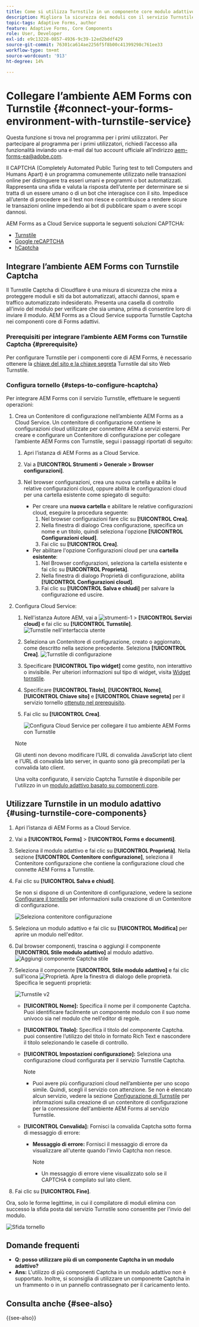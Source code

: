 ```yaml
---
title: Come si utilizza Turnstile in un componente core modulo adattivo di AEM?
description: Migliora la sicurezza dei moduli con il servizio Turnstile. Guida dettagliata all’interno!
topic-tags: Adaptive Forms, author
feature: Adaptive Forms, Core Components
role: User, Developer
exl-id: e9c13228-0857-4936-9c39-12ed2bddf429
source-git-commit: 76301ca614ae2256f5f8b00c41399298c761ee33
workflow-type: tm+mt
source-wordcount: '913'
ht-degree: 14%

---
```


# Collegare l’ambiente AEM Forms con Turnstile {#connect-your-forms-environment-with-turnstile-service}

<span class="preview"> Questa funzione si trova nel programma per i primi utilizzatori. Per partecipare al programma per i primi utilizzatori, richiedi l’accesso alla funzionalità inviando una e-mail dal tuo account ufficiale all’indirizzo aem-forms-ea@adobe.com. </span>

Il CAPTCHA (Completely Automated Public Turing test to tell Computers and Humans Apart) è un programma comunemente utilizzato nelle transazioni online per distinguere tra esseri umani e programmi o bot automatizzati. Rappresenta una sfida e valuta la risposta dell’utente per determinare se si tratta di un essere umano o di un bot che interagisce con il sito. Impedisce all’utente di procedere se il test non riesce e contribuisce a rendere sicure le transazioni online impedendo ai bot di pubblicare spam o avere scopi dannosi.

AEM Forms as a Cloud Service supporta le seguenti soluzioni CAPTCHA:


* [Turnstile](/help/forms/integrate-adaptive-forms-turnstile-core-components.md)
* [Google reCAPTCHA](/help/forms/captcha-adaptive-forms-core-components.md)
* [hCaptcha](/help/forms/integrate-adaptive-forms-hcaptcha-core-components.md)

<!-- ![Turnstile](assets/Turnstile-challenge.png)-->

## Integrare l’ambiente AEM Forms con Turnstile Captcha

Il Turnstile Captcha di Cloudflare è una misura di sicurezza che mira a proteggere moduli e siti da bot automatizzati, attacchi dannosi, spam e traffico automatizzato indesiderato. Presenta una casella di controllo all’invio del modulo per verificare che sia umana, prima di consentire loro di inviare il modulo. AEM Forms as a Cloud Service supporta Turnstile Captcha nei componenti core di Forms adattivi.

### Prerequisiti per integrare l’ambiente AEM Forms con Turnstile Captcha {#prerequisite}

Per configurare Turnstile per i componenti core di AEM Forms, è necessario ottenere la [chiave del sito e la chiave segreta](https://developers.cloudflare.com/turnstile/get-started/) Turnstile dal sito Web Turnstile.

### Configura tornello {#steps-to-configure-hcaptcha}

Per integrare AEM Forms con il servizio Turnstile, effettuare le seguenti operazioni:

1. Crea un Contenitore di configurazione nell’ambiente AEM Forms as a Cloud Service. Un contenitore di configurazione contiene le configurazioni cloud utilizzate per connettere AEM a servizi esterni. Per creare e configurare un Contenitore di configurazione per collegare l’ambiente AEM Forms con Turnstile, segui i passaggi riportati di seguito:
   1. Apri l’istanza di AEM Forms as a Cloud Service.
   1. Vai a **[!UICONTROL Strumenti > Generale > Browser configurazioni]**.
   1. Nel browser configurazioni, crea una nuova cartella e abilita le relative configurazioni cloud, oppure abilita le configurazioni cloud per una cartella esistente come spiegato di seguito:

      * Per creare una **nuova cartella** e abilitare le relative configurazioni cloud, eseguire la procedura seguente:
         1. Nel browser configurazioni fare clic su **[!UICONTROL Crea]**.
         1. Nella finestra di dialogo Crea configurazione, specifica un nome e un titolo, quindi seleziona l&#39;opzione **[!UICONTROL Configurazioni cloud]**.
         1. Fai clic su **[!UICONTROL Crea]**.
      * Per abilitare l&#39;opzione Configurazioni cloud per una **cartella esistente**:
         1. Nel Browser configurazioni, seleziona la cartella esistente e fai clic su **[!UICONTROL Proprietà]**.
         1. Nella finestra di dialogo Proprietà di configurazione, abilita **[!UICONTROL Configurazioni cloud]**.
         1. Fai clic su **[!UICONTROL Salva e chiudi]** per salvare la configurazione ed uscire.

1. Configura Cloud Service:
   1. Nell&#39;istanza Autore AEM, vai a ![strumenti-1](assets/tools-1.png) > **[!UICONTROL Servizi cloud]** e fai clic su **[!UICONTROL Turnstile]**.
      ![Turnstile nell&#39;interfaccia utente](assets/turnstile-in-ui.png)
   1. Seleziona un Contenitore di configurazione, creato o aggiornato, come descritto nella sezione precedente. Seleziona **[!UICONTROL Crea]**.
      ![Turnstile di configurazione](assets/config-hcaptcha.png)
   1. Specificare **[!UICONTROL Tipo widget]** come gestito, non interattivo o invisibile. Per ulteriori informazioni sul tipo di widget, visita [Widget tornstile](https://developers.cloudflare.com/turnstile/concepts/widget/).
   1. Specificare **[!UICONTROL Titolo]**, **[!UICONTROL Nome]**, **[!UICONTROL Chiave sito]** e **[!UICONTROL Chiave segreta]** per il servizio tornello [ottenuto nel prerequisito](#prerequisite).
   1. Fai clic su **[!UICONTROL Crea]**.

      ![Configura Cloud Service per collegare il tuo ambiente AEM Forms con Turnstile](assets/config-turntstile-cc.png)

   >[!NOTE]
   >
   > Gli utenti non devono modificare l’URL di convalida JavaScript lato client e l’URL di convalida lato server, in quanto sono già precompilati per la convalida lato client.

   Una volta configurato, il servizio Captcha Turnstile è disponibile per l&#39;utilizzo in un [modulo adattivo basato su componenti core](https://experienceleague.adobe.com/en/docs/experience-manager-core-components/using/adaptive-forms/introduction).

## Utilizzare Turnstile in un modulo adattivo {#using-turnstile-core-components}

1. Apri l’istanza di AEM Forms as a Cloud Service.
1. Vai a **[!UICONTROL Forms]** > **[!UICONTROL Forms e documenti]**.
1. Seleziona il modulo adattivo e fai clic su **[!UICONTROL Proprietà]**. Nella sezione **[!UICONTROL Contenitore configurazione]**, seleziona il Contenitore configurazione che contiene la configurazione cloud che connette AEM Forms a Turnstile.
1. Fai clic su **[!UICONTROL Salva e chiudi]**.

   Se non si dispone di un Contenitore di configurazione, vedere la sezione [Configurare il tornello](#steps-to-configure-hcaptcha) per informazioni sulla creazione di un Contenitore di configurazione.

   ![Seleziona contenitore configurazione](/help/forms/assets/captcha-properties.png)

1. Seleziona un modulo adattivo e fai clic su **[!UICONTROL Modifica]** per aprire un modulo nell&#39;editor.
1. Dal browser componenti, trascina o aggiungi il componente **[!UICONTROL Stile modulo adattivo]** al modulo adattivo.
   ![Aggiungi componente Captcha stile](/help/forms/assets/turnstile-v2.png)
1. Seleziona il componente **[!UICONTROL Stile modulo adattivo]** e fai clic sull&#39;icona ![Proprietà](assets/configure-icon.svg). Apre la finestra di dialogo delle proprietà. Specifica le seguenti proprietà:

   ![Turnstile v2](assets/turnstile-settings-for-v2.png)

   * **[!UICONTROL Nome]:** Specifica il nome per il componente Captcha. Puoi identificare facilmente un componente modulo con il suo nome univoco sia nel modulo che nell&#39;editor di regole.
   * **[!UICONTROL Titolo]:** Specifica il titolo del componente Captcha. puoi consentire l’utilizzo del titolo in formato Rich Text e nascondere il titolo selezionando le caselle di controllo.
   * **[!UICONTROL Impostazioni configurazione]:** Seleziona una configurazione cloud configurata per il servizio Turnstile Captcha.

     >[!NOTE]
     >
     >* Puoi avere più configurazioni cloud nell’ambiente per uno scopo simile. Quindi, scegli il servizio con attenzione. Se non è elencato alcun servizio, vedere la sezione [Configurazione di Turnstile](#steps-to-configure-hcaptcha) per informazioni sulla creazione di un contenitore di configurazione per la connessione dell&#39;ambiente AEM Forms al servizio Turnstile.

   * **[!UICONTROL Convalida]:** Fornisci la convalida Captcha sotto forma di messaggio di errore:

      * **Messaggio di errore:** Fornisci il messaggio di errore da visualizzare all&#39;utente quando l&#39;invio Captcha non riesce.

        >[!NOTE]
        >
        >* Un messaggio di errore viene visualizzato solo se il CAPTCHA è compilato sul lato client.

1. Fai clic su **[!UICONTROL Fine]**.


Ora, solo le forme legittime, in cui il compilatore di moduli elimina con successo la sfida posta dal servizio Turnstile sono consentite per l&#39;invio del modulo.

![Sfida tornello](assets/turnstile-challenge.png)


## Domande frequenti

* **Q: posso utilizzare più di un componente Captcha in un modulo adattivo?**
* **Ans:** L&#39;utilizzo di più componenti Captcha in un modulo adattivo non è supportato. Inoltre, si sconsiglia di utilizzare un componente Captcha in un frammento o in un pannello contrassegnato per il caricamento lento.

## Consulta anche {#see-also}

{{see-also}}
